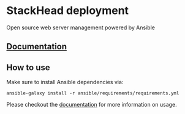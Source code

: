 # StackHead deployment

Open source web server management powered by Ansible

## [Documentation](Documentation)

## How to use

Make sure to install Ansible dependencies via:
```
ansible-galaxy install -r ansible/requirements/requirements.yml
```

Please checkout the [documentation](Documentation) for more information on usage.